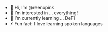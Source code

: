 - 👋 Hi, I’m @reenopink
- 👀 I’m interested in ... everything! 
- 🌱 I’m currently learning ... DeFi
- ⚡ Fun fact: I love learning spoken languages  

<!---
reenopink/reenopink is a ✨ special ✨ repository because its `README.md` (this file) appears on your GitHub profile.
You can click the Preview link to take a look at your changes.
--->
